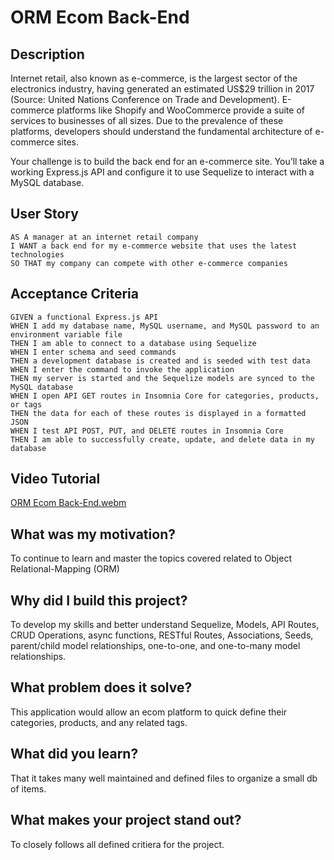 # ORM Ecom Back-End

## Description

Internet retail, also known as e-commerce, is the largest sector of the electronics industry, having generated an estimated US$29 trillion in 2017 (Source: United Nations Conference on Trade and Development). E-commerce platforms like Shopify and WooCommerce provide a suite of services to businesses of all sizes. Due to the prevalence of these platforms, developers should understand the fundamental architecture of e-commerce sites.

Your challenge is to build the back end for an e-commerce site. You’ll take a working Express.js API and configure it to use Sequelize to interact with a MySQL database.

## User Story

```
AS A manager at an internet retail company
I WANT a back end for my e-commerce website that uses the latest technologies
SO THAT my company can compete with other e-commerce companies
```

## Acceptance Criteria

```
GIVEN a functional Express.js API
WHEN I add my database name, MySQL username, and MySQL password to an environment variable file
THEN I am able to connect to a database using Sequelize
WHEN I enter schema and seed commands
THEN a development database is created and is seeded with test data
WHEN I enter the command to invoke the application
THEN my server is started and the Sequelize models are synced to the MySQL database
WHEN I open API GET routes in Insomnia Core for categories, products, or tags
THEN the data for each of these routes is displayed in a formatted JSON
WHEN I test API POST, PUT, and DELETE routes in Insomnia Core
THEN I am able to successfully create, update, and delete data in my database
```

## Video Tutorial

[ORM Ecom Back-End.webm](https://user-images.githubusercontent.com/119803685/227063765-dc67ceb7-6185-40a1-b069-e9ea6cc7a2e6.webm)

## What was my motivation?

To continue to learn and master the topics covered related to Object Relational-Mapping (ORM)

## Why did I build this project?

To develop my skills and better understand Sequelize, Models, API Routes, CRUD Operations, async functions, RESTful Routes, Associations, Seeds, parent/child model relationships, one-to-one, and one-to-many model relationships.

## What problem does it solve?

This application would allow an ecom platform to quick define their categories, products, and any related tags. 

## What did you learn?

That it takes many well maintained and defined files to organize a small db of items.

## What makes your project stand out?

To closely follows all defined critiera for the project.
